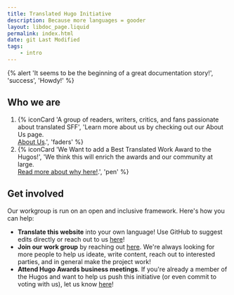 ```yaml
---
title: Translated Hugo Initiative
description: Because more languages = gooder
layout: libdoc_page.liquid
permalink: index.html
date: git Last Modified
tags:
    - intro
---
```

{% alert 'It seems to be the beginning of a great documentation story!', 'success', 'Howdy!' %}

## Who we are

1. {% iconCard 'A group of readers, writers, critics, and fans passionate about translated SFF', 'Learn more about us by checking out our About Us page. <br>[About Us](/about-us).', 'faders' %}
2. {% iconCard 'We Want to add a Best Translated Work Award to the Hugos!', 'We think this will enrich the awards and our community at large. <br>[Read more about why here!](/why-award).', 'pen' %}

## Get involved

Our workgroup is run on an open and inclusive framework. Here's how you can help:

* **Translate this website** into your own language! Use GitHub to suggest edits directly or reach out to us [here](address@gmail.com)!
* **Join our work group** by reaching out [here](address@gmail.com). We're always looking for more people to help us ideate, write content, reach out to interested parties, and in general make the project work!
* **Attend Hugo Awards business meetings**. If you're already a member of the Hugos and want to help us push this initiative (or even commit to voting with us), let us know [here](address@gmail.com)!